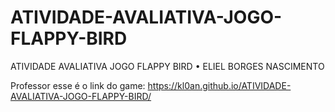 # ATIVIDADE-AVALIATIVA-JOGO-FLAPPY-BIRD
ATIVIDADE AVALIATIVA JOGO FLAPPY BIRD • ELIEL BORGES NASCIMENTO


Professor esse é o link do game: https://kl0an.github.io/ATIVIDADE-AVALIATIVA-JOGO-FLAPPY-BIRD/
